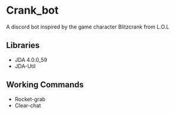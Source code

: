# Crank_bot
A discord bot inspired by the game character Blitzcrank from L.O.L

## Libraries
- JDA 4.0.0_59
- JDA-Util

## Working Commands
- Rocket-grab
- Clear-chat
